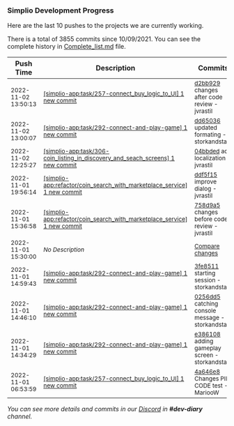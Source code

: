 
### Simplio Development Progress

Here are the last 10 pushes to the projects we are currently working.

There is a total of 3855 commits since 10/09/2021. You can see the complete history in
 [Complete_list.md](Complete_list.md) file.

| Push Time | Description | Commits |
| --- | --- | --- |
| <sub>2022-11-02 13:50:13</sub> | <sub>[[simplio-app:task/257\-connect\_buy\_logic\_to\_UI] 1 new commit](https://github.com/SimplioOfficial/simplio-app/commit/d2bb929598992889acee8b768cec5b7ca70acc5d)</sub> | <sub>[d2bb929](https://github.com/SimplioOfficial/simplio-app/commit/d2bb929598992889acee8b768cec5b7ca70acc5d) changes after code review - jvrastil</sub> |
| <sub>2022-11-02 13:00:07</sub> | <sub>[[simplio-app:task/292\-connect\-and\-play\-game] 1 new commit](https://github.com/SimplioOfficial/simplio-app/commit/dd650362c5e953a188a87e319c43a5d82b29ecb2)</sub> | <sub>[dd65036](https://github.com/SimplioOfficial/simplio-app/commit/dd650362c5e953a188a87e319c43a5d82b29ecb2) updated formating - storkandstars</sub> |
| <sub>2022-11-02 12:25:27</sub> | <sub>[[simplio-app:task/306\-coin\_listing\_in\_discovery\_and\_seach\_screens] 1 new commit](https://github.com/SimplioOfficial/simplio-app/commit/04bbded2e9db6e6f1036c72a3b3dc265bad660f0)</sub> | <sub>[04bbded](https://github.com/SimplioOfficial/simplio-app/commit/04bbded2e9db6e6f1036c72a3b3dc265bad660f0) add localization - jvrastil</sub> |
| <sub>2022-11-01 19:56:14</sub> | <sub>[[simplio-app:refactor/coin\_search\_with\_marketplace\_service] 1 new commit](https://github.com/SimplioOfficial/simplio-app/commit/ddf5f15e24122a6c6a478c7792d0fe301759df38)</sub> | <sub>[ddf5f15](https://github.com/SimplioOfficial/simplio-app/commit/ddf5f15e24122a6c6a478c7792d0fe301759df38) improve dialog - jvrastil</sub> |
| <sub>2022-11-01 15:36:58</sub> | <sub>[[simplio-app:refactor/coin\_search\_with\_marketplace\_service] 1 new commit](https://github.com/SimplioOfficial/simplio-app/commit/758d9a5dfd3b3c114139013d4386410c440b72c8)</sub> | <sub>[758d9a5](https://github.com/SimplioOfficial/simplio-app/commit/758d9a5dfd3b3c114139013d4386410c440b72c8) changes before code review - jvrastil</sub> |
| <sub>2022-11-01 15:30:00</sub> | <sub>_No Description_</sub> | <sub>[Compare changes](https://github.com/SimplioOfficial/simplio-app/compare/6ff5abdf03ee...00233648c0fe)</sub> |
| <sub>2022-11-01 14:59:43</sub> | <sub>[[simplio-app:task/292\-connect\-and\-play\-game] 1 new commit](https://github.com/SimplioOfficial/simplio-app/commit/3fe85117a197975df1bb32add6ea02e91d3b8243)</sub> | <sub>[3fe8511](https://github.com/SimplioOfficial/simplio-app/commit/3fe85117a197975df1bb32add6ea02e91d3b8243) starting session - storkandstars</sub> |
| <sub>2022-11-01 14:46:10</sub> | <sub>[[simplio-app:task/292\-connect\-and\-play\-game] 1 new commit](https://github.com/SimplioOfficial/simplio-app/commit/0256dd5e55fb11bfa474c95abfde2b2490485317)</sub> | <sub>[0256dd5](https://github.com/SimplioOfficial/simplio-app/commit/0256dd5e55fb11bfa474c95abfde2b2490485317) catching console message - storkandstars</sub> |
| <sub>2022-11-01 14:34:29</sub> | <sub>[[simplio-app:task/292\-connect\-and\-play\-game] 1 new commit](https://github.com/SimplioOfficial/simplio-app/commit/e3861085f8fe362fa26871d8ca82371a93e6bafc)</sub> | <sub>[e386108](https://github.com/SimplioOfficial/simplio-app/commit/e3861085f8fe362fa26871d8ca82371a93e6bafc) adding gameplay screen - storkandstars</sub> |
| <sub>2022-11-01 06:53:59</sub> | <sub>[[simplio-app:task/257\-connect\_buy\_logic\_to\_UI] 1 new commit](https://github.com/SimplioOfficial/simplio-app/commit/4a646e85d068bbd5ba34f030bd7f90bb387e7bd5)</sub> | <sub>[4a646e8](https://github.com/SimplioOfficial/simplio-app/commit/4a646e85d068bbd5ba34f030bd7f90bb387e7bd5) Changes PIN CODE test - MariooW</sub> |

_You can see more details and commits in our [Discord](https://discord.gg/aKhjuwZmdP) in **#dev-diary** channel._
